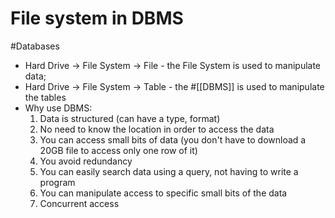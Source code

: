 # File system in DBMS

#Databases

- Hard Drive $\rightarrow$ File System $\rightarrow$ File - the File System is used to manipulate data;
- Hard Drive $\rightarrow$ File System $\rightarrow$ Table - the #[[DBMS]] is used to manipulate the tables
- Why use DBMS:
  1.  Data is structured (can have a type, format)
  2.  No need to know the location in order to access the data
  3.  You can access small bits of data (you don't have to download a 20GB file to access only one row of it)
  4.  You avoid redundancy
  5.  You can easily search data using a query, not having to write a program
  6.  You can manipulate access to specific small bits of the data
  7.  Concurrent access
